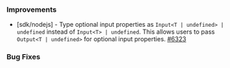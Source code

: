 ### Improvements

- [sdk/nodejs] - Type optional input properties as `Input<T | undefined> | undefined` instead of
  `Input<T> | undefined`. This allows users to pass `Output<T | undefined>` for optional input
  properties.
  [#6323](https://github.com/pulumi/pulumi/pull/6323)

### Bug Fixes


